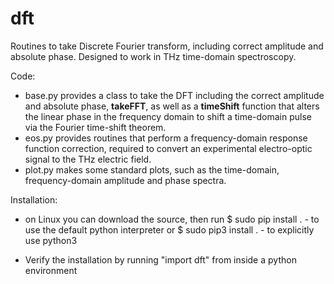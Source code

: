 # dft

Routines to take Discrete Fourier transform, including correct amplitude and absolute phase. Designed to work in THz time-domain spectroscopy.

Code: 
- base.py provides a class to take the DFT including the correct amplitude and absolute phase, <b>takeFFT</b>, as well as a <b>timeShift</b> function that alters the linear phase in the frequency domain to shift a time-domain pulse via the Fourier time-shift theorem.
- eos.py provides routines that perform a frequency-domain response function correction, required to convert an experimental electro-optic signal to the THz electric field.
- plot.py makes some standard plots, such as the time-domain, frequency-domain amplitude and phase spectra.

Installation:
- on Linux you can download the source, then run
     $ sudo pip install .          - to use the default python interpreter
  or $ sudo pip3 install .         - to explicitly use python3

- Verify the installation by running "import dft" from inside a python environment
